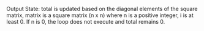 Output State: total is updated based on the diagonal elements of the square matrix, matrix is a square matrix (n x n) where n is a positive integer, i is at least 0. If n is 0, the loop does not execute and total remains 0.